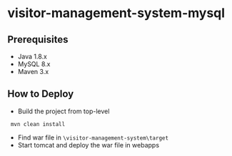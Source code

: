 # visitor-management-system-mysql 

## Prerequisites
* Java 1.8.x
* MySQL 8.x
* Maven 3.x

## How to Deploy

* Build the project from top-level
```
 mvn clean install
```
* Find war file in `\visitor-management-system\target `  
* Start tomcat and deploy the war file in webapps


